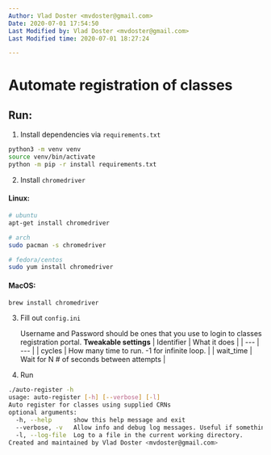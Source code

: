 ```yaml
---
Author: Vlad Doster <mvdoster@gmail.com>
Date: 2020-07-01 17:54:50
Last Modified by: Vlad Doster <mvdoster@gmail.com>
Last Modified time: 2020-07-01 18:27:24

---
```


# Automate registration of classes

## Run:

1. Install dependencies via `requirements.txt`

```bash
python3 -m venv venv
source venv/bin/activate
python -m pip -r install requirements.txt
```

2. Install `chromedriver`

#### Linux:

```bash
# ubuntu
apt-get install chromedriver

# arch
sudo pacman -s chromedriver

# fedora/centos
sudo yum install chromedriver
```

#### MacOS:

```bash
brew install chromedriver
```

3. Fill out `config.ini`

   Username and Password should be ones that you use to login to classes registration portal.
   **Tweakable settings**
   | Identifier | What it does                                |
   | ---        | ---                                         |
   | cycles     | How many time to run. -1 for infinite loop. |
   | wait_time  | Wait for N # of seconds between attempts    |

4. Run

```bash
./auto-register -h 
usage: auto-register [-h] [--verbose] [-l] 
Auto register for classes using supplied CRNs 
optional arguments: 
  -h, --help      show this help message and exit 
  --verbose, -v   Allow info and debug log messages. Useful if something is broken. 
  -l, --log-file  Log to a file in the current working directory. 
Created and maintained by Vlad Doster <mvdoster@gmail.com>
```

